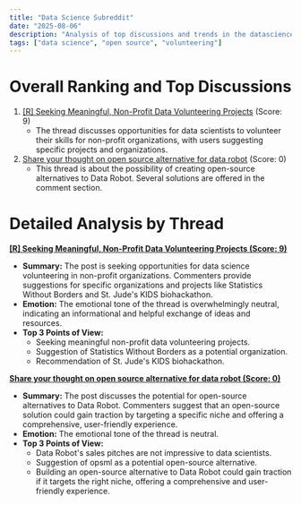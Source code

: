 ```yaml
---
title: "Data Science Subreddit"
date: "2025-08-06"
description: "Analysis of top discussions and trends in the datascience subreddit"
tags: ["data science", "open source", "volunteering"]
---
```


# Overall Ranking and Top Discussions
1. [[R] Seeking Meaningful, Non-Profit Data Volunteering Projects](/r/dataengineering/comments/1mix8g7/seeking_meaningful_nonprofit_data_volunteering/) (Score: 9)
    * The thread discusses opportunities for data scientists to volunteer their skills for non-profit organizations, with users suggesting specific projects and organizations.
2. [Share your thought on open source alternative for data robot](https://www.reddit.com/r/datascience/comments/1miresg/share_your_thought_on_open_source_alternative_for/) (Score: 0)
    * This thread is about the possibility of creating open-source alternatives to Data Robot. Several solutions are offered in the comment section.

# Detailed Analysis by Thread
**[[R] Seeking Meaningful, Non-Profit Data Volunteering Projects (Score: 9)](/r/dataengineering/comments/1mix8g7/seeking_meaningful_nonprofit_data_volunteering/)**
*  **Summary:**  The post is seeking opportunities for data science volunteering in non-profit organizations. Commenters provide suggestions for specific organizations and projects like Statistics Without Borders and St. Jude's KIDS biohackathon.
*  **Emotion:** The emotional tone of the thread is overwhelmingly neutral, indicating an informational and helpful exchange of ideas and resources.
*  **Top 3 Points of View:**
    *   Seeking meaningful non-profit data volunteering projects.
    *   Suggestion of Statistics Without Borders as a potential organization.
    *   Recommendation of St. Jude's KIDS biohackathon.

**[Share your thought on open source alternative for data robot (Score: 0)](https://www.reddit.com/r/datascience/comments/1miresg/share_your_thought_on_open_source_alternative_for/)**
*  **Summary:**  The post discusses the potential for open-source alternatives to Data Robot. Commenters suggest that an open-source solution could gain traction by targeting a specific niche and offering a comprehensive, user-friendly experience.
*  **Emotion:** The emotional tone of the thread is neutral.
*  **Top 3 Points of View:**
    *   Data Robot's sales pitches are not impressive to data scientists.
    *   Suggestion of opsml as a potential open-source alternative.
    *   Building an open-source alternative to Data Robot could gain traction if it targets the right niche, offering a comprehensive and user-friendly experience.
